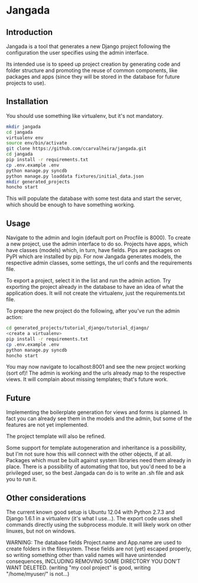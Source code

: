 Jangada
=========

## Introduction
Jangada is a tool that generates a new Django project following the configuration the user specifies using the admin interface.

Its intended use is to speed up project creation by generating code and folder structure and promoting the reuse of common components, like packages and apps (since they will be stored in the database for future projects to use).

## Installation
You should use something like virtualenv, but it's not mandatory.
```bash
mkdir jangada
cd jangada
virtualenv env
source env/bin/activate
git clone https://github.com/ccarvalheira/jangada.git
cd jangada
pip install -r requirements.txt
cp .env.example .env
python manage.py syncdb
python manage.py loaddata fixtures/initial_data.json
mkdir generated_projects
honcho start
```

This will populate the database with some test data and start the server, which should be enough to have something working.

## Usage
Navigate to the admin and login (default port on Procfile is 8000).
To create a new project, use the admin interface to do so.
Projects have apps, which have classes (models) which, in turn, have fields.
Pips are packages on PyPI which are installed by pip.
For now Jangada generates models, the respective admin classes, some settings, the url confs and the requirements file.

To export a project, select it in the list and run the admin action.
Try exporting the project already in the database to have an idea of what the application does.
It will not create the virtualenv, just the requirements.txt file.

To prepare the new project do the following, after you've run the admin action:
```bash
cd generated_projects/tutorial_django/tutorial_django/
<create a virtualenv>
pip install -r requirements.txt
cp .env.example .env
python manage.py syncdb
honcho start
```
You may now navigate to localhost:8001 and see the new project working (sort of)!
The admin is working and the urls already map to the respective views.
It will complain about missing templates; that's future work.

## Future
Implementing the boilerplate generation for views and forms is planned.
In fact you can already see them in the models and the admin, but some of the features are not yet implemented.

The project template will also be refined.

Some support for template autogeneration and inheritance is a possibility, but I'm not sure how this will connect with the other objects, if at all.
Packages which must be built against system libraries need them already in place.
There is a possibility of automating that too, but you'd need to be a privileged user, so the best Jangada can do is to write an .sh file and ask you to run it.


## Other considerations
The current known good setup is Ubuntu 12.04 with Python 2.7.3 and Django 1.6.1 in a virtualenv (it's what I use...).
The export code uses shell commands directly using the subprocess module.
It will likely work on other linuxes, but not on windows.

WARNING: The database fields Project.name and App.name are used to create folders in the filesystem.
These fields are not (yet) escaped properly, so writing something other than valid names will have unintended consequences, INCLUDING REMOVING SOME DIRECTORY YOU DON'T WANT DELETED. (writing "my cool project" is good, writing "/home/myuser/" is not...)

